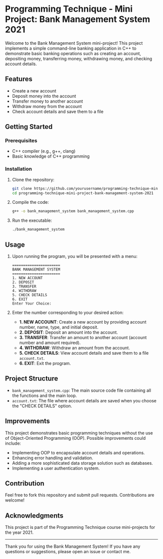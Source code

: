 # Programming Technique - Mini Project: Bank Management System 2021

Welcome to the Bank Management System mini-project! This project implements a simple command-line banking application in C++ to demonstrate basic banking operations such as creating an account, depositing money, transferring money, withdrawing money, and checking account details.

## Features

- Create a new account
- Deposit money into the account
- Transfer money to another account
- Withdraw money from the account
- Check account details and save them to a file

## Getting Started

### Prerequisites

- C++ compiler (e.g., g++, clang)
- Basic knowledge of C++ programming

### Installation

1. Clone the repository:
    ```bash
    git clone https://github.com/yourusername/programming-technique-mini-project-bank-management-system-2021.git
    cd programming-technique-mini-project-bank-management-system-2021
    ```

2. Compile the code:
    ```bash
    g++ -o bank_management_system bank_management_system.cpp
    ```

3. Run the executable:
    ```bash
    ./bank_management_system
    ```

## Usage

1. Upon running the program, you will be presented with a menu:
    ```
    ======================
    BANK MANAGEMENT SYSTEM
    ======================
    1. NEW ACCOUNT
    2. DEPOSIT
    3. TRANSFER
    4. WITHDRAW
    5. CHECK DETAILS
    6. EXIT
    Enter Your Choice:
    ```

2. Enter the number corresponding to your desired action:
    - **1. NEW ACCOUNT**: Create a new account by providing account number, name, type, and initial deposit.
    - **2. DEPOSIT**: Deposit an amount into the account.
    - **3. TRANSFER**: Transfer an amount to another account (account number and amount required).
    - **4. WITHDRAW**: Withdraw an amount from the account.
    - **5. CHECK DETAILS**: View account details and save them to a file `account.txt`.
    - **6. EXIT**: Exit the program.

## Project Structure

- `bank_management_system.cpp`: The main source code file containing all the functions and the main loop.
- `account.txt`: The file where account details are saved when you choose the "CHECK DETAILS" option.

## Improvements

This project demonstrates basic programming techniques without the use of Object-Oriented Programming (OOP). Possible improvements could include:
- Implementing OOP to encapsulate account details and operations.
- Enhancing error handling and validation.
- Adding a more sophisticated data storage solution such as databases.
- Implementing a user authentication system.

## Contribution

Feel free to fork this repository and submit pull requests. Contributions are welcome!


## Acknowledgments

This project is part of the Programming Technique course mini-projects for the year 2021.

---

Thank you for using the Bank Management System! If you have any questions or suggestions, please open an issue or contact me.
